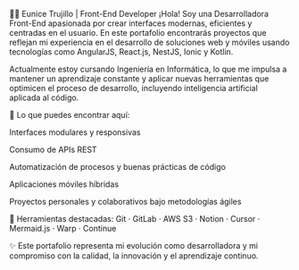 👩‍💻 Eunice Trujillo | Front-End Developer
¡Hola! Soy una Desarrolladora Front-End apasionada por crear interfaces modernas, eficientes y centradas en el usuario. En este portafolio encontrarás proyectos que reflejan mi experiencia en el desarrollo de soluciones web y móviles usando tecnologías como AngularJS, React.js, NestJS, Ionic y Kotlin.

Actualmente estoy cursando Ingeniería en Informática, lo que me impulsa a mantener un aprendizaje constante y aplicar nuevas herramientas que optimicen el proceso de desarrollo, incluyendo inteligencia artificial aplicada al código.

🚀 Lo que puedes encontrar aquí:

Interfaces modulares y responsivas

Consumo de APIs REST

Automatización de procesos y buenas prácticas de código

Aplicaciones móviles híbridas

Proyectos personales y colaborativos bajo metodologías ágiles

🔧 Herramientas destacadas:
Git · GitLab · AWS S3 · Notion · Cursor · Mermaid.js · Warp · Continue

✨ Este portafolio representa mi evolución como desarrolladora y mi compromiso con la calidad, la innovación y el aprendizaje continuo.
